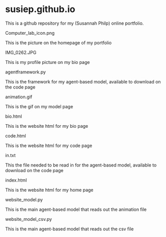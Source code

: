 # susiep.github.io

This is a github repository for my (Susannah Philp) online portfolio.


Computer_lab_icon.png

   This is the picture on the homepage of my portfolio


IMG_0262.JPG

   This is my profile picture on my bio page


agentframework.py

   This is the framework for my agent-based model, available to download on the code page


animation.gif

   This is the gif on my model page


bio.html

   This is the website html for my bio page


code.html

   This is the website html for my code page


in.txt

   This the file needed to be read in for the agent-based model, available to download on the code page


index.html

   This is the website html for my home page


website_model.py

   This is the main agent-based model that reads out the animation file


website_model_csv.py

   This is the main agent-based model that reads out the csv file
